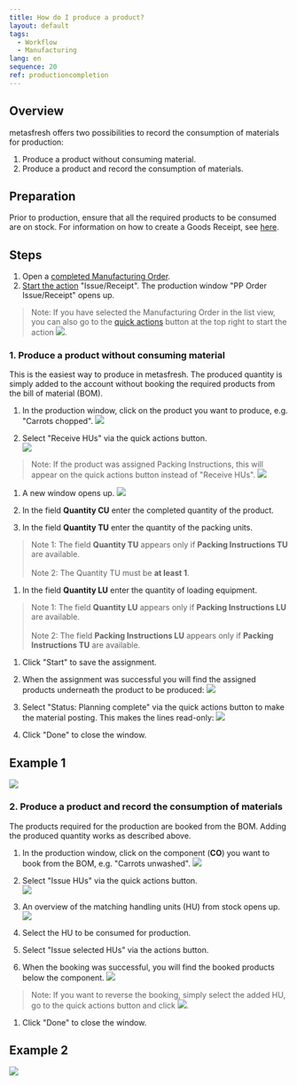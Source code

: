 ```yaml
---
title: How do I produce a product?
layout: default
tags:
  - Workflow
  - Manufacturing
lang: en
sequence: 20
ref: productioncompletion
---
```


## Overview
metasfresh offers two possibilities to record the consumption of materials for production:
1. Produce a product without consuming material.
1. Produce a product and record the consumption of materials.

## Preparation
Prior to production, ensure that all the required products to be consumed are on stock. For information on how to create a Goods Receipt, see [here](CreateGoodsReceipt).

## Steps
1. Open a [completed Manufacturing Order](NewManufacturingOrder).
1. [Start the action](StartAction) "Issue/Receipt". The production window "PP Order Issue/Receipt" opens up.
 > Note: If you have selected the Manufacturing Order in the list view, you can also go to the [quick actions](StartAction) button at the top right to start the action ![](assets/Actionbutton_IssueReceipt.png).

### 1. Produce a product without consuming material
This is the easiest way to produce in metasfresh. The produced quantity is simply added to the account without booking the required products from the bill of material (BOM).

1. In the production window, click on the product you want to produce, e.g. "Carrots chopped".
 ![](assets/ProductionCompletion_ProductionWindow.png)

1. Select "Receive HUs" via the quick actions button.<br>
 ![](assets/ProductionCompletion_Receive_1.png)<br>
 >Note: If the product was assigned Packing Instructions, this will appear on the quick actions button instead of "Receive HUs".
   ![](assets/ProductionCompletion_Receive_2.png)

1. A new window opens up.
 ![](assets/ProductionCompletion_ReceiveWindow.png)

1. In the field **Quantity CU** enter the completed quantity of the product.

1. In the field **Quantity TU** enter the quantity of the packing units.
 > Note 1: The field **Quantity TU** appears only if **Packing Instructions TU** are available.<br><br>
 > Note 2: The Quantity TU must be **at least 1**.

1. In the field **Quantity LU** enter the quantity of loading equipment.
 > Note 1: The field **Quantity LU** appears only if **Packing Instructions LU** are available.<br><br>
 > Note 2: The field **Packing Instructions LU** appears only if **Packing Instructions TU** are available.

1. Click "Start" to save the assignment.

1. When the assignment was successful you will find the assigned products underneath the product to be produced:
 ![](assets/ProductionCompletion_Assignment.png)

1. Select "Status: Planning complete" via the quick actions button to make the material posting. This makes the lines read-only:
 ![](assets/ProductionCompletion_PlanningComplete.png)

1. Click "Done" to close the window.

## Example 1
![](assets/ProductionCompletion_walkthrough.gif)

### 2. Produce a product and record the consumption of materials
The products required for the production are booked from the BOM. Adding the produced quantity works as described above.

1. In the production window, click on the component (**CO**) you want to book from the BOM, e.g. "Carrots unwashed".
 ![](assets/ProductionCompletion_MaterialConsumption.png)

1. Select "Issue HUs" via the quick actions button.<br>
 ![](assets/ProductionCompletion_Issue.png)

1. An overview of the matching handling units (HU) from stock opens up.
 ![](assets/ProductionCompletion_StockOverview.png)

1. Select the HU to be consumed for production.

1. Select "Issue selected HUs" via the actions button.

1. When the booking was successful, you will find the booked products below the component.
![](assets/ProductionCompletion_Booked.png)
 > Note: If you want to reverse the booking, simply select the added HU, go to the quick actions button and click ![](assets/Actionbutton_Reverse.png).

1. Click "Done" to close the window.

## Example 2
![](assets/ProductionCompletion_Consumption.gif)
